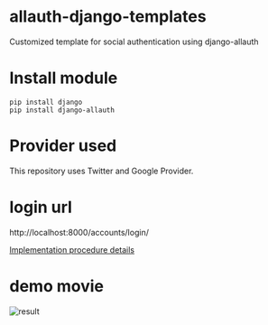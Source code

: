 # allauth-django-templates
Customized template for social authentication using django-allauth

# Install module

```
pip install django
pip install django-allauth
```

# Provider used

This repository uses Twitter and Google Provider.

# login url

http://localhost:8000/accounts/login/


[Implementation procedure details](https://sinyblog.com/django/django-allauth-002/)

# demo movie
![result](https://github.com/sinjorjob/allauth-django-templates.git/source/images/Djangoソーシャル認証.gif)

